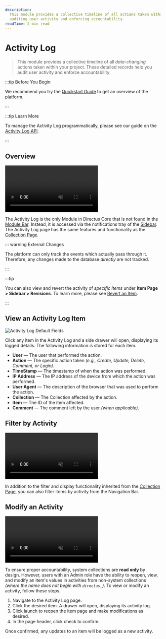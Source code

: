```yaml
---
description:
  This module provides a collective timeline of all actions taken within the project. These detailed records allow for
  auditing user activity and enforcing accountability.
readTime: 2 min read
---
```


# Activity Log

> This module provides a collective timeline of all _data-changing_ actions taken within your project. These detailed
> records help you audit user activity and enforce accountability.

:::tip Before You Begin

We recommend you try the [Quickstart Guide](/getting-started/quickstart.md) to get an overview of the platform.

:::

:::tip Learn More

To manage the Activity Log programmatically, please see our guide on the
[Activity Log API](/reference/system/activity.md).

:::

## Overview

<video title="Activity Log Overview" autoplay playsinline muted loop controls>
	<source src="https://cdn.directus.io/docs/v9/configuration/activity-log/activity-log-20220816/activity-log-20220816A.mp4" type="video/mp4" />
</video>

The Activity Log is the only Module in Directus Core that is not found in the [Module Bar](/app/overview#_1-module-bar).
Instead, it is accessed via the notifications tray of the [Sidebar](/app/overview#_4-sidebar). The Activity Log page has
the same features and functionality as the [Collection Page](/app/content/collections).

::: warning External Changes

The platform can only track the events which actually pass through it. Therefore, any changes made to the database
_directly_ are not tracked.

:::

:::tip

You can also view and revert the activity of _specific items_ under **Item Page > Sidebar > Revisions**. To learn more,
please see [Revert an Item](/app/content/items#revert-an-item).

:::

## View an Activity Log Item

![Activity Log Default Fields](https://cdn.directus.io/docs/v9/configuration/activity-log/activity-log-20220816/activity-log-default-fields-20220816A.webp)

Click any item in the Activity Log and a side drawer will open, displaying its logged details. The following information
is stored for each item.

- **User** — The user that performed the action.
- **Action** — The specific action taken _(e.g., Create, Update, Delete, Comment, or Login)_.
- **TimeStamp** — The timestamp of when the action was performed.
- **IP Address** — The IP address of the device from which the action was performed.
- **User Agent** — The description of the browser that was used to perform the action.
- **Collection** — The Collection affected by the action.
- **Item** — The ID of the item affected.
- **Comment** — The comment left by the user _(when applicable)_.

## Filter by Activity

<video title="Filter by Activity" autoplay playsinline muted loop controls>
	<source src="https://cdn.directus.io/docs/v9/configuration/activity-log/activity-log-20220816/filter-by-activity-20220817A.mp4" type="video/mp4" />
</video>

In addition to the filter and display functionality inherited from the [Collection Page](/app/content/collections), you
can also filter items by activity from the Navigation Bar.

## Modify an Activity

<video title="Filter by Activity" autoplay playsinline muted loop controls>
	<source src="https://cdn.directus.io/docs/v9/configuration/activity-log/activity-log-20220816/modify-an-activity-20220817A.mp4" type="video/mp4" />
</video>

To ensure proper accountability, system collections are **read only** by design. However, users with an Admin role have
the ability to reopen, view, and modify an item's values in activities from non-system collections _(where the name does
not begin with `directus_`)_. To view or modify an activity, follow these steps.

1. Navigate to the Activity Log page.
2. Click the desired item. A drawer will open, displaying its activity log.
3. Click <span mi btn>launch</span> to reopen the item page and make modifications as desired.
4. In the page header, click <span mi btn>check</span> to confirm.

Once confirmed, any updates to an item will be logged as a new activity.
